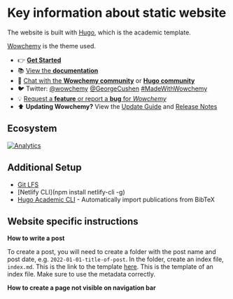 # Key information about static website
The website is built with [Hugo](https://github.com/gohugoio/hugo), which is the academic template. 

[Wowchemy](https://wowchemy.com/) is the theme used. 

- 👉 [**Get Started**](https://wowchemy.com/templates/)
- 📚 [View the **documentation**](https://wowchemy.com/docs/)
- 💬 [Chat with the **Wowchemy community**](https://discord.gg/z8wNYzb) or [**Hugo community**](https://discourse.gohugo.io)
- 🐦 Twitter: [@wowchemy](https://twitter.com/wowchemy) [@GeorgeCushen](https://twitter.com/GeorgeCushen) [#MadeWithWowchemy](https://twitter.com/search?q=(%23MadeWithWowchemy%20OR%20%23MadeWithAcademic)&src=typed_query)
- 💡 [Request a **feature** or report a **bug** for _Wowchemy_](https://github.com/wowchemy/wowchemy-hugo-modules/issues)
- ⬆️ **Updating Wowchemy?** View the [Update Guide](https://wowchemy.com/docs/guide/update/) and [Release Notes](https://wowchemy.com/updates/)

## Ecosystem

[![Analytics](https://ga-beacon.appspot.com/UA-78646709-2/starter-academic/readme?pixel)](https://github.com/igrigorik/ga-beacon)

## Additional Setup

- [Git LFS](https://packagecloud.io/github/git-lfs/install#bash-deb)
- [Netlify CLI](npm install netlify-cli -g)
- [Hugo Academic CLI](https://github.com/wowchemy/hugo-academic-cli) - Automatically import publications from BibTeX

## Website specific instructions

**How to write a post**

To create a post, you will need to create a folder with the post name and post date, e.g. `2022-01-01-title-of-post`. In the folder, create an index file, `index.md`. This is the link to the template [here](https://github.com/RCODI/rcodi-blog/blob/master/content/post/README.md). This is the template of an index file. Make sure to use the metadata correctly. 

**How to create a page not visible on navigation bar**








